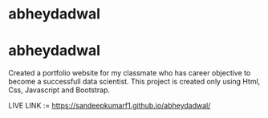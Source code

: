 # abheydadwal

# abheydadwal

Created a portfolio website for my classmate who has career objective to become a successfull data scientist.
This project is created only using Html, Css, Javascript and Bootstrap.

LIVE LINK := https://sandeepkumarf1.github.io/abheydadwal/
